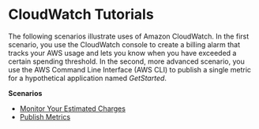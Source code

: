 # CloudWatch Tutorials<a name="CloudWatch-tutorials"></a>

The following scenarios illustrate uses of Amazon CloudWatch\. In the first scenario, you use the CloudWatch console to create a billing alarm that tracks your AWS usage and lets you know when you have exceeded a certain spending threshold\. In the second, more advanced scenario, you use the AWS Command Line Interface \(AWS CLI\) to publish a single metric for a hypothetical application named *GetStarted*\.

**Scenarios**
+ [Monitor Your Estimated Charges](gs_monitor_estimated_charges_with_cloudwatch.md)
+ [Publish Metrics](PublishMetrics.md)
